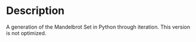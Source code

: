 Description
=============
A generation of the Mandelbrot Set in Python through iteration. This version is not optimized.
